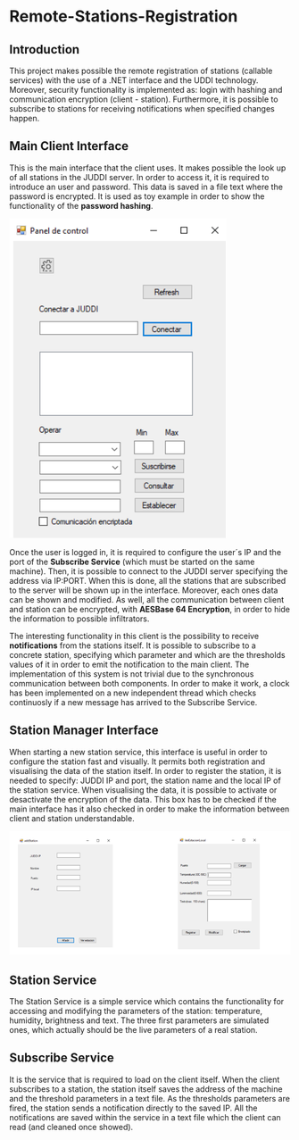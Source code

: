 # Remote-Stations-Registration

## Introduction

This project makes possible the remote registration of stations (callable services) with the use of a .NET interface and the UDDI technology. Moreover, security functionality is implemented as: login with hashing and communication encryption (client - station). Furthermore, it is possible to subscribe to stations for receiving notifications when specified changes happen.

## Main Client Interface

This is the main interface that the client uses. It makes possible the look up of all stations in the JUDDI server. In order to access it, it is required to introduce an user and password. This data is saved in a file text where the password is encrypted. It is used as toy example in order to show the functionality of the **password hashing**.

![In a single picture](https://raw.githubusercontent.com/danielallhoff/Remote-Stations-Registration/master/raw_images/client_interface.PNG)

Once the user is logged in, it is required to configure the user´s IP and the port of the **Subscribe Service** (which must be started on the same machine). Then, it is possible to connect to the JUDDI server specifying the address via IP:PORT. When this is done, all the stations that are subscribed to the server will be shown up in the interface. Moreover, each ones data can be shown and modified. As well, all the communication between client and station can be encrypted, with **AESBase 64 Encryption**, in order to hide the information to possible infiltrators.

The interesting functionality in this client is the possibility to receive **notifications** from the stations itself. It is possible to subscribe to a concrete station, specifying which parameter and which are the thresholds values of it in order to emit the notification to the main client. The implementation of this system is not trivial due to the synchronous communication between both components. In order to make it work, a clock has been implemented on a new independent thread which checks continuosly  if a new message has arrived to the Subscribe Service. 

## Station Manager Interface

When starting a new station service, this interface is useful in order to configure the station fast and visually. It permits both registration and visualising the data of the station itself. In order to register the station, it is needed to specify: JUDDI IP and port, the station name and the local IP of the station service. When visualising the data, it is possible to activate or desactivate the encryption of the data. This box has to be checked if the main interface has it also checked in order to make the information between client and station understandable.

![In a single picture](https://raw.githubusercontent.com/danielallhoff/Remote-Stations-Registration/master/raw_images/station_interface.PNG)

## Station Service

The Station Service is a simple service which contains the functionality for accessing and modifying the parameters of the station: temperature, humidity, brightness and text. The three first parameters are simulated ones, which actually should be the live parameters of a real station.

## Subscribe Service

It is the service that is required to load on the client itself. When the client subscribes to a station, the station itself saves the address of the machine and the threshold parameters in a text file. As the thresholds parameters are fired, the station sends a notification directly to the saved IP. All the notifications are saved within the service in a text file which the client can read (and cleaned once showed).



